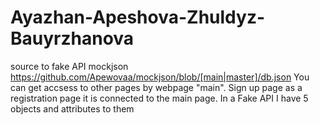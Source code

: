 # Ayazhan-Apeshova-Zhuldyz-Bauyrzhanova
source to fake API mockjson https://github.com/Apewovaa/mockjson/blob/[main|master]/db.json
You can get accsess to other pages by webpage "main". Sign up page as a registration page it is connected to the main page.
In a Fake API I have 5 objects and attributes to them
